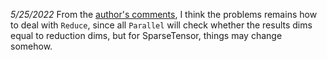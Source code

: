 *5/25/2022*
From the [author's comments](https://github.com/llvm/llvm-project/issues/51654#issuecomment-1074259839), I think the problems remains how to deal with ```Reduce```, since all ```Parallel``` will check whether the results dims equal to reduction dims, but for SparseTensor, things may change somehow.

